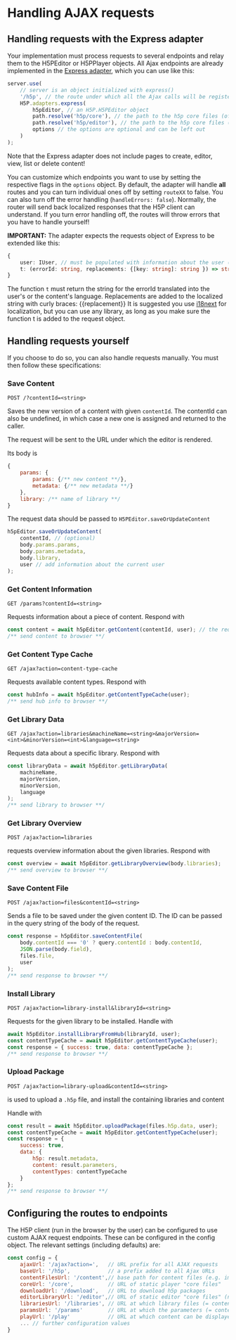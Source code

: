 # Handling AJAX requests

## Handling requests with the Express adapter

Your implementation must process requests to several endpoints and relay them to the H5PEditor or H5PPlayer objects. All Ajax endpoints are already implemented in the [Express adapter](../src/adapters/express.ts), which you can use like this:

```js
server.use(
    // server is an object initialized with express()
    '/h5p', // the route under which all the Ajax calls will be registered
    H5P.adapters.express(
        h5pEditor, // an H5P.H5PEditor object
        path.resolve('h5p/core'), // the path to the h5p core files (of the player)
        path.resolve('h5p/editor'), // the path to the h5p core files (of the editor)
        options // the options are optional and can be left out
    )
);
```

Note that the Express adapter does not include pages to create, editor, view, list or delete content!

You can customize which endpoints you want to use by setting the respective flags in the `options` object. By default,
the adapter will handle **all** routes and you can turn individual ones off by setting `routeXX` to false. You can also
turn off the error handling (`handleErrors: false`). Normally, the router will send back localized responses that the H5P
client can understand. If you turn error handling off, the routes will throw errors that you have to handle yourself!

**IMPORTANT:** The adapter expects the requests object of Express to be extended like this:

```ts
{
    user: IUser, // must be populated with information about the user (mostly id and access rights)
    t: (errorId: string, replacements: {[key: string]: string }) => string
}
```

The function `t` must return the string for the errorId translated into the user's or the content's language.
Replacements are added to the localized string with curly braces: {{replacement}}
It is suggested you use [i18next](https://www.i18next.com/) for localization, but you can use any library,
as long as you make sure the function t is added to the request object.

## Handling requests yourself

If you choose to do so, you can also handle requests manually. You must then follow these specifications:

### Save Content

`POST /?contentId=<string>`

Saves the new version of a content with given `contentId`. The contentId can also be undefined, in which case a new one is assigned and returned to the caller.

The request will be sent to the URL under which the editor is rendered.

Its body is

```js
{
    params: {
        params: {/** new content **/},
        metadata: {/** new metadata **/}
    },
    library: /** name of library **/
}
```

The request data should be passed to `H5PEditor.saveOrUpdateContent`

```js
h5pEditor.saveOrUpdateContent(
    contentId, // (optional)
    body.params.params,
    body.params.metadata,
    body.library,
    user // add information about the current user
);
```

### Get Content Information

`GET /params?contentId=<string>`

Requests information about a piece of content. Respond with

```js
const content = await h5pEditor.getContent(contentId, user); // the requesting user
/** send content to browser **/
```

### Get Content Type Cache

`GET /ajax?action=content-type-cache`

Requests available content types. Respond with

```js
const hubInfo = await h5pEditor.getContentTypeCache(user);
/** send hub info to browser **/
```

### Get Library Data

`GET /ajax?action=libraries&machineName=<string>&majorVersion=<int>&minorVersion=<int>&language=<string>`

Requests data about a specific library. Respond with

```js
const libraryData = await h5pEditor.getLibraryData(
    machineName,
    majorVersion,
    minorVersion,
    language
);
/** send library to browser **/
```

### Get Library Overview

`POST /ajax?action=libraries`

requests overview information about the given libraries. Respond with

```js
const overview = await h5pEditor.getLibraryOverview(body.libraries);
/** send overview to browser **/
```

### Save Content File

`POST /ajax?action=files&contentId=<string>`

Sends a file to be saved under the given content ID.
The ID can be passed in the query string of the body of the request.

```js
const response = h5pEditor.saveContentFile(
    body.contentId === '0' ? query.contentId : body.contentId,
    JSON.parse(body.field),
    files.file,
    user
);
/** send response to browser **/
```

### Install Library

`POST /ajax?action=library-install&libraryId=<string>`

Requests for the given library to be installed. Handle with

```js
await h5pEditor.installLibraryFromHub(libraryId, user);
const contentTypeCache = await h5pEditor.getContentTypeCache(user);
const response = { success: true, data: contentTypeCache };
/** send response to browser **/
```

### Upload Package

`POST /ajax?action=library-upload&contentId=<string>`

is used to upload a `.h5p` file, and install the containing libraries and content

Handle with

```js
const result = await h5pEditor.uploadPackage(files.h5p.data, user);
const contentTypeCache = await h5pEditor.getContentTypeCache(user);
const response = {
    success: true,
    data: {
        h5p: result.metadata,
        content: result.parameters,
        contentTypes: contentTypeCache
    }
};
/** send response to browser **/
```

## Configuring the routes to endpoints

The H5P client (run in the browser by the user) can be configured to use custom AJAX request endpoints. These can be configured in the config object. The relevant settings (including defaults) are:

```js
const config = {
    ajaxUrl: '/ajax?action=',   // URL prefix for all AJAX requests
    baseUrl: '/h5p',            // a prefix added to all Ajax URLs
    contentFilesUrl: '/content',// base path for content files (e.g. images, video)
    coreUrl: '/core',           // URL of static player "core files"
    downloadUrl: '/download',   // URL to download h5p packages
    editorLibraryUrl: '/editor',// URL of static editor "core files" (not the content types!)
    librariesUrl: '/libraries', // URL at which library files (= content types) can be retrieved
    paramsUrl: '/params'        // URL at which the parameters (= content.json) of content can be retrieved
    playUrl: '/play'            // URL at which content can be displayed
    ... // further configuration values
}
```